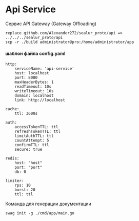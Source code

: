 # Api Service

Сервис API Gateway (Gateway Offloading)

    replace github.com/Alexander272/sealur_proto/api => ../../../sealur_proto/api
    scp -r ./build administrator@pro:/home/administrator/app

#### шаблон файла config.yaml

    http:
        serviceName: 'api-service'
        host: localhost
        port: 8080
        maxHeaderBytes: 1
        readTimeout: 10s
        writeTimeout: 10s
        domain: localhost
        link: http://localhost

    cache:
        ttl: 3600s

    auth:
        accessTokenTTL: ttl
        refreshTokenTTL: ttl
        limitAuthTTL: ttl
        countAttempt: 5
        confirmTTL: ttl
        secure: true

    redis:
        host: "host"
        port: "port"
        db: 0

    limiter:
        rps: 10
        burst: 20
        ttl: ttl

Команда для генерации документации

    swag init -g ./cmd/app/main.go
